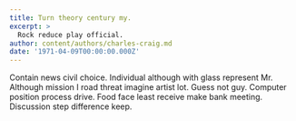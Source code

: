 ```yaml
---
title: Turn theory century my.
excerpt: >
  Rock reduce play official.
author: content/authors/charles-craig.md
date: '1971-04-09T00:00:00.000Z'
---
```

Contain news civil choice. Individual although with glass represent Mr. Although mission I road threat imagine artist lot. Guess not guy. Computer position process drive. Food face least receive make bank meeting. Discussion step difference keep.